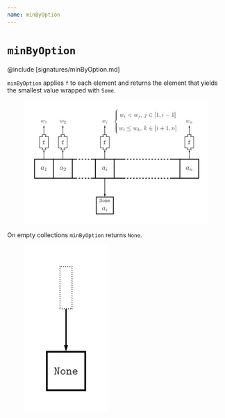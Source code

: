 ```yaml
---
name: minByOption
---
```


# `minByOption`

@include [signatures/minByOption.md]

`minByOption` applies `f` to each element and returns the element that yields the smallest value wrapped with `Some`.

<figure class="diagram">
  <img src="images/minByOption.svg" alt="minByOption function">
  <!-- <figcaption class="diagram-desc"></figcaption> -->
</figure>

On empty collections `minByOption` returns `None`.

<figure class="diagram">
  <img src="images/minByOption.2.svg" alt="minByOption function">
  <!-- <figcaption class="diagram-desc"></figcaption> -->
</figure>
